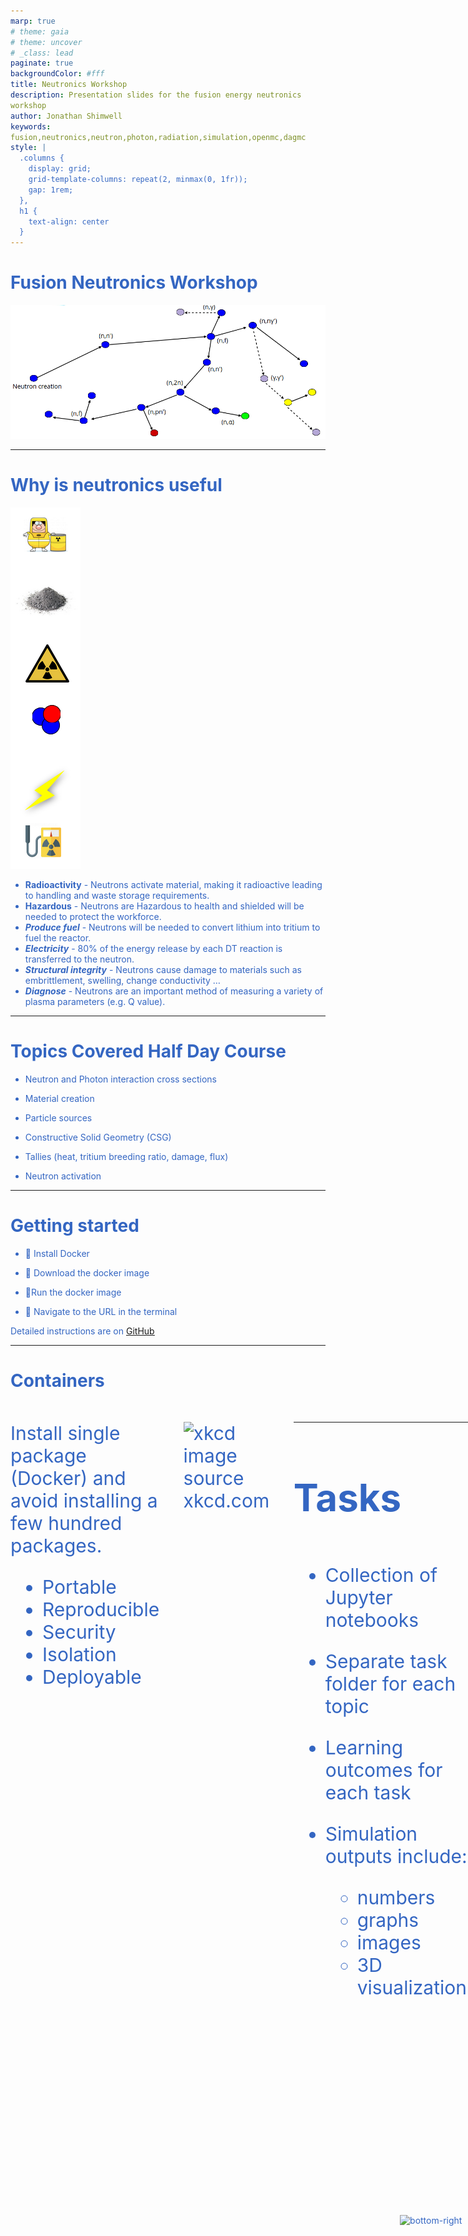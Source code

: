 ```yaml
---
marp: true
# theme: gaia
# theme: uncover
# _class: lead
paginate: true
backgroundColor: #fff
title: Neutronics Workshop
description: Presentation slides for the fusion energy neutronics workshop
author: Jonathan Shimwell
keywords: fusion,neutronics,neutron,photon,radiation,simulation,openmc,dagmc
style: |
  .columns {
    display: grid;
    grid-template-columns: repeat(2, minmax(0, 1fr));
    gap: 1rem;
  },
  h1 {
    text-align: center
  }
---
```


<style>
  :root {
    --color-background: #fff;
    --color-foreground: #333;
    --color-highlight: #f96;
    --color-dimmed: #888;
    font-family: 'Century Gothic';
    color: #3466C2
  }
  {
    font-size: 29px
  }
  code {
    white-space : pre-wrap !important;
    word-break: break-word;
  }
  .columns {
    display: grid;
  }
  h1 {
    justify-content: center;
  }
  section {
    justify-content: start;
  }
  img[alt~="bottom-right"] {
    position: absolute;
    top: 90%;
    right: 1%;
  }
</style>


# Fusion Neutronics Workshop

![Neutron](images/cover.png)
![bottom-right](https://avatars.githubusercontent.com/u/87702201?s=96&v=4)

---


# Why is neutronics useful


![bg vertical height:15cm left:10%](images/why_neutronics.png)
- **Radioactivity** - Neutrons activate material, making it radioactive leading to handling and waste storage requirements.​
- **Hazardous** - Neutrons are Hazardous to health and shielded will be needed to protect the workforce.​
- ***Produce fuel*** - Neutrons will be needed to convert lithium into tritium to fuel the reactor.​
- ***Electricity*** - 80% of the energy release by each DT reaction is transferred to the neutron.​
- ***Structural integrity*** - Neutrons cause damage to materials such as embrittlement, swelling, change conductivity …​
- ***Diagnose*** - Neutrons are an important method of measuring a variety of plasma parameters (e.g. Q value).​

---

# Topics Covered Half Day Course

- Neutron and Photon interaction cross sections

- Material creation

- Particle sources

- Constructive Solid Geometry (CSG)

- Tallies (heat, tritium breeding ratio, damage, flux)

- Neutron activation

---

# Getting started

- 🐋 Install Docker

- 🔽 Download the docker image

- 🏃Run the docker image

- 🔗 Navigate to the URL in the terminal

Detailed instructions are on [<u>GitHub</u>](https://github.com/fusion-energy/neutronics-workshop/tree/main#local-installation)


---

# Containers

<div class="columns"  style="font-size: 30px;">
<div>

Install single package (Docker) and avoid installing a few hundred packages.

- Portable
- Reproducible
- Security
- Isolation
- Deployable

</div>
<div>

![xkcd](https://imgs.xkcd.com/comics/python_environment.png)
image source xkcd.com
</div>
<div>

---

# Tasks

<div class="columns"  style="font-size: 30px;">
<div>

- Collection of Jupyter notebooks

- Separate task folder for each topic

- Learning outcomes for each task

- Simulation outputs include:
    - numbers
    - graphs
    - images
    - 3D visualization.
</div>
<div>

![](images/jupyter.png)

</div>
<div>

---

# OpenMC

<div class="columns"  style="font-size: 30px;">
<div>

- Increasing adoption
- Supportive community
- GitHub repository
- Permissive license
- Python API

</div>
<div>

<!-- [![bg right:60% 80%](https://api.star-history.com/svg?repos=openmc-dev/openmc&type=Date)](https://star-history.com/#openmc-dev/openmc&Date) -->
[![](images/stars.png)](https://star-history.com/#openmc-dev/openmc&Date)

</div>
<div>

---


# Getting started

<div class="columns"  style="font-size: 30px;">
<div>

1. Run the docker image
    ```docker run -p 8888:8888 ghcr.io/fusion-energy/neutronics-workshop```

2. Double click on the ```half-day-workshop``` folder circled in red.

</div>
<div>

![](images/get_started.png)

</div>
<div>

---


# Timetable

<div class="columns"  style="font-size:      20px;">
<div>

- 9.00 Introduction presentation  10
- 9.10 Plotting cross sections    30
    - task_01_isotope_xs_plot
    - task_02_element_xs_plot
    - task_03_material_xs_plot
- 9.40 Making materials            15
    - task_04_example_materials_from_isotopes
    - task_05_example_materials_from_elements
- 9.55 Geometry                   20
    - task_06_simple_csg_geometry
- 10.15 Break                      15
- 10.30 Plotting particles        35
  - task_07_point_source_plots
  - task_08_ring_source
  - task_09_plasma_source_plots

</div>
<div>

- 11.05 Tritium Breeding Ratio (TBR)    10
  - task_10_example_tritium_production
- 11.15 Damage (DPA)                    15
  - task_11_find_dpa
- 11:30 Break                           15
- 11:45 neutron photon spectra          30
  - task_12_example_neutron_spectra_on_cell  
  - task_13_example_photon_spectra
- 12.15 mesh tallies                    15
  - task_14_example_2d_regular_mesh_tallies
- 12.30 activation                      15
  - task_15_full_pulse_schedule
- 12.45 Putting it all together         15
  - task_16_optimal_design

</div>
</div>

---
# Task 1, 2, 3
# Microscopic Cross Sections

- Probability of interaction is characterised by the microscopic cross-section (σ). It is the effective size of the nucleus.

- Cross section data is key to the neutronics workflow and provide us with the likelihood of a particular interaction.

- Cross sections can be measured experimentally with monoenergetic neutrons.

---

# Experimental data

<div class="columns"  style="font-size: 30px;">
<div>

Availability of experimental data varies for different reactions and different isotopes.

Typically the experimental data is then interpreted to create evaluation libraries, such as ENDF, JEFF, JENDL, CENDL.

</div>
<div>

[![](images/exfor_be_n_2n.png)](https://nds.iaea.org/dataexplorer/)


</div>
<div>

---

# Cross section reactions

Cross section evaluations exist for:

- different nuclides
- different interactions.

A list of reactions available in OpenMC is [<u>here</u>](https://docs.openmc.org/en/stable/usersguide/tallies.html#id2)

For example:
- Be9(n,2n)2He would be a neutron interaction with beryllium 9 which results in 2 neutrons and 2 helium nuclei.
- Li6(n,Xt) would be a neutron interaction with lithium 6 nuclei which results in a tritium and X is a wildcard.

---

# Reaction rate

- The reaction rate ($RR$) can be found by knowing the number of neutrons per unit volume ($n$), the velocity of neutrons ($v$), the material density ($p$), Avogadro's number ($N_{a}$), the microscopic cross section at the neutron energy ($\sigma_{e}$) and the atomic weight of the material ($M$).
- This reduces down to the neutron flux ($\phi$), nuclide number density ($N_{d}$) and microscopic cross section\sigma_{e}.
- This can be reduced one more stage by making use of the Macroscopic cross section ($\Sigma_{e}$).


$$ RR = \frac{nv\rho N_{a}\sigma_{e} }{M} = \phi N_{d} \sigma_{e} = \phi \Sigma_{e} $$

---

# Task 4, 5

# Making materials

<div class="columns"  style="font-size: 30px;">
<div>

Neutronics codes require the isotopes and the number density.

This can be provided with different combinations of density units, isotope/element concentration and weight or atom fractions.

</div>
<div>


![](images/nuc_chart.png)


</div>
<div>
---


# Making materials - nuclides

Simple material construction from nuclides.

```python
mat2 = openmc.Material()
mat2.add_nuclide('Li6', 0.0759*2)
mat2.add_nuclide('Li7', 0.9241*2)
mat2.add_nuclide('O16', 0.9976206)
mat2.add_nuclide('O17', 0.000379)
mat2.add_nuclide('O18', 0.0020004)
mat2.set_density('g/cm3', 2.01)
```

---


# Making materials - elements

Simpler material construction from elements.

```python
import openmc

mat1 = openmc.Material()
mat1.add_element('Li', 2)
mat1.add_element('O', 1)
mat1.set_density('g/cm3', 2.01)
```

---


# Making materials - enrichment

Simple enriched material construction from elements.

```python
import openmc

mat1 = openmc.Material()
mat1.add_element('Li', 2, enrichment_target='Li6', enrichment=60)
mat1.add_element('O', 1)
mat1.set_density('g/cm3', 2.01)
```

---

# Making Geometry

<div class="columns">
<div style="width: 150%;">

The simplest geometry is a single surface and a cell defined as below (-) that surface.

```python
import openmc

surface_sphere = openmc.Sphere(r=10.0)
region_inside_sphere = -surface_sphere
cell_sphere = openmc.Cell(region=region_inside_sphere) 

cell_sphere.fill = steel
```

</div>
<div style="display: flex; justify-content: flex-end">

![csg1](images/csg1.png)

</div>
<div>

---

# Making Geometry


<div class="columns">
<div style="width: 150%;">


Cells can also be constrained by multiple surfaces. This example is above (+) one surface and (&) below (-) another

```python
import openmc

surf_sphere1 = openmc.Sphere(r=10.0)
surf_sphere2 = openmc.Sphere(r=20.0)
between_spheres = +surf_sphere1 & -surf_sphere2
cell_between = openmc.Cell(region= between_spheres) 

cell_sphere.fill = steel
```

</div>
<div style="display: flex; justify-content: flex-end">


![csg2](images/csg2.png)

</div>
<div>


---

# Edge of the model


<div class="columns">
<div style="width: 150%;">


The outer most surface of the model should have a ```boundary_type``` set to ```"vacuum"``` to indicate that neutrons should not be tracked beyond this surface.
```python
import openmc 

surf_sphere = openmc.Sphere(r=10.0, boundary_type="vacuum")
between_spheres = -surf_sphere
cell_between = openmc.Cell(region= between_spheres) 
```


</div>
<div style="display: flex; justify-content: flex-end">

![csg1](images/csg1.png)

</div>
<div>

---


# Surfaces available

<div class="columns">
<div>


Constructive Solid Geometry (CSG) [<u>implementation in OpenMC</u>](https://docs.openmc.org/en/stable/usersguide/geometry.html#id2) has the following surface types.

- **XPlane**, YPlane, ZPlane, Plane
- XCylinder, YCylinder, **ZCylinder**
- **Sphere**
- XCone, YCone, ZCone,
- Quadric
- XTorus, YTorus, ZTorus

</div>
<div>


![paramak](https://user-images.githubusercontent.com/8583900/99136727-94aa5f80-261e-11eb-965d-0ccceb2743fc.png)
</div>
<div>

---

<!-- # CAD geometry

For more complex 3D geometry [DAGMC](https://github.com/svalinn/DAGMC) can be used which makes use of a meshed geometry to transport particles.

![bg right:33% 99%](images/dagmc_model.png)

--- -->

# Plotting particles

<div class="columns">
<div>


Neutron and photon sources have distributions for:
- space
- energy
- direction

Visualization of the source term helps check the simulation is correct


</div>
<div>

![tracks](images/particle_tracks.png)

</div>
<div>

---

# Spatial distribution of MCF and ICF sources

The spatial distribution of MCF plasma covers a larger area compared to ICF' 

<div class="columns">
<div >

<div style="width: 60%;">
<img src="https://s3.amazonaws.com/media-p.slid.es/uploads/1162849/images/8046456/Screenshot_from_2020-12-14_18-02-01.png">
</div>

</div>
<div>

.

</div>
<div>

---

# Energy distribution MCF and ICF sources



<div class="columns">
<div >


The energy distribution of MCF has less neutron scattering compared to ICF. Neutrons are:
- up scattered through collisions with alpha particles
- down scattered through collisions with DT nuclides


</div>
<div>

![](images/dd_tt_dt.png)
Neutron energy from a 50:50 DT plasma
</div>
<div>

---

# Tritium Breeding Ratio

<iframe src="https://prezi.com/embed/rnzt6pjj-xfu/?bgcolor=ffffff&lock_to_path=0&autoplay=1&autohide_ctrls=1&landing_data=bHVZZmNaNDBIWnNjdEVENDRhZDFNZGNIUE43MHdLNWpsdFJLb2ZHanI0eWk1QlBaUER3dVArS1hRQTAxNXdDZWNRPT0&landing_sign=ABm-Z3JCWCuKHnLF1Q-0yjuTsqyWAQdv3CEpUjcYcXk" title="W3Schools Free Online Web Tutorials" width="100%" height="100%"></iframe>


---

# Damage tallies

![](images/cascade-of-collisions.jpg)

---

# Neutron spectra

---

# Neutron scattering

<div class="columns">
<div >

![](images/elastic.png)
- (n,n)
- Neutron collides with the nucleus
- Neutron scatters of the nucleus losing energy
- Energy gained by the nucleus which recoils

image source [](https://glossary.slb.com/en/terms/e/elastic_neutron_scattering)
</div>
<div>

![](images/inelastic.png)

- (n,n'g)
- Neutron capture by the nucleus
- Instantaneously re-emitted with less energy
- Nucleus in excited state then relaxes to ground state by emitting gamma rays

</div>
<div>


---

# Neutron scattering angle



<div class="columns">
<div >

- At low energies the angular distribution is often isotropic
- As the neutron energy increases the scattering typically becomes more forward peaked
- Resonances in the cross section can impact the angular distribution probabilities

</div>
<div>

![](images/scatter_angle.png)
Image source tend.web.psi.ch

</div>
<div>

---

# Path length

<div class="columns">
<div >

- Path length = 1 / $\Sigma_{T}$
- A 14MeV neutron will lose energy via scattering interactions
- As the neutron energy decreases the path length also decreases
- Path length at thermal energy is more constant

![](images/neutron-scatter.png)
</div>
<div>

![](https://s3.amazonaws.com/media-p.slid.es/uploads/1162849/images/9184302/water_path_length.jpg)

</div>
<div>


---

# Energy loss

The average logarithmic energy decrement (or loss) per collision ($\xi$) is related to the atomic mass ($A$) of the nucleus

<div style='text-align: center;'>

$\xi = 1+ \frac{(A-1)^2}{2A} ln \frac{(A-1)}{(A+1)}$

</div>

<table style="width:100%">
  <tr>
    <th></th>
    <th>Hydrogen</th>
    <th>Deuterium</th>
    <th>Beryllium</th>
    <th>Carbon</th>
    <th>Uranium</th>
  </tr>
  <tr>
    <td>Mass of nucleus</td>
    <td>1</td>
    <td>2</td>
    <td>9</td>
    <td>12</td>
    <td>238</td>
  </tr>
  <tr>
    <td>Energy decrement</td>
    <td>1</td>
    <td>0.7261</td>
    <td>0.2078</td>
    <td>0.1589</td>
    <td>0.0084</td>
  </tr>
</table>

---


# Collisions to thermalize

The average number of collisions required to reduce the energy of the neutron from $E_{0}$ to $E$.

<div style='text-align: center;'>

$n = \frac{1}{\xi} (ln E_0 - ln E)$

</div>

If $E_{0}$ is 14MeV and $E$ is 0.025eV

<table style="width:100%">
  <tr>
    <th></th>
    <th>Hydrogen</th>
    <th>Deuterium</th>
    <th>Beryllium</th>
    <th>Carbon</th>
    <th>Uranium</th>
  </tr>
  <tr>
    <td>Number of collisions to thermalize</td>
    <td>20</td>
    <td>25</td>
    <td>85</td>
    <td>115</td>
    <td>2172</td>
  </tr>
</table>

---

# Moderating power

We should account for the likelihood of scattering.

The number density of the nucleus (ND) and the microscopic cross section (σ) combine to produce the macroscopic scattering cross section (Σ)

<div style='text-align: center;'>

$\Sigma _s = N_D \sigma_s$

$Moderating \; power = \xi \Sigma _s$

</div>

<table style="width:100%">
  <tr>
    <th></th>
    <th>Hydrogen</th>
    <th>Deuterium</th>
    <th>Beryllium</th>
    <th>Carbon</th>
    <th>Polyethylene</th>
  </tr>
  <tr>
    <td>Moderating power</td>
    <td>1.28</td>
    <td>0.18</td>
    <td>0.16</td>
    <td>0.064</td>
    <td>3.26</td>
  </tr>
</table>

---

# Photon spectra



---

# Mesh tallies

<div class="columns">
<div >

- A grid of voxels / mesh elements can be overlaid on a geometry and the neutron response can be tallied in each voxel.

- The mesh is typically 3D and defined with a top right and lower left coordinate.

</div>
<div>

![](images/mesh_3d.png)


</div>
<div>

---

# Mesh tallies


<div class="columns">
<div >

- For our example we have a grid of voxels with only 1 voxel in one direction.
- This allows a pixel image of the tally result to be easily plotted.

</div>
<div>

![](images/mesh_2d.png)


</div>
<div>



---

# Mesh tallies geometry


<div class="columns">
<div >

- The geometry makes use of a two spheres and a plane surface type.
- The materials in each region respond very differently to neutrons
- The task has mesh tallies with different scores and plotting to visualize the result

</div>
<div>

![geo](https://s3.amazonaws.com/media-p.slid.es/uploads/1162849/images/8098623/Screenshot_from_2021-01-06_15-21-08.png)


</div>
<div>

---

# Activation

![bg 50%](images/reaction-directions.png)

---

# Activation

![](images/activation-directions-fe56.png)

---
# Activation

![](images/isotope-charts.png)

---

# Summary task


---
